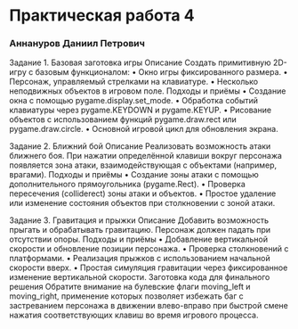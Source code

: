 # Практическая работа 4
### Аннануров Даниил Петрович

Задание 1. Базовая заготовка игры
Описание
Создать примитивную 2D-игру с базовым функционалом:
• Окно игры фиксированного размера.
• Персонаж, управляемый стрелками на клавиатуре.
• Несколько неподвижных объектов в игровом поле.
Подходы и приёмы
• Создание окна с помощью pygame.display.set_mode.
• Обработка событий клавиатуры через pygame.KEYDOWN и pygame.KEYUP.
• Рисование объектов с использованием функций pygame.draw.rect или pygame.draw.circle.
• Основной игровой цикл для обновления экрана.

Задание 2. Ближний бой
Описание
Реализовать возможность атаки ближнего боя. При нажатии определённой клавиши вокруг персонажа появляется
зона атаки, взаимодействующая с объектами (например, врагами).
Подходы и приёмы
• Создание зоны атаки с помощью дополнительного прямоугольника (pygame.Rect).
• Проверка пересечения (colliderect) зоны атаки и объектов.
• Простое удаление или изменение состояния объектов при столкновении с зоной атаки.

Задание 3. Гравитация и прыжки
Описание
Добавить возможность прыгать и обрабатывать гравитацию. Персонаж должен падать при отсутствии опоры.
Подходы и приёмы
• Добавление вертикальной скорости и обновление позиции персонажа.
• Проверка столкновений с платформами.
• Реализация прыжков с использованием начальной скорости вверх.
• Простая симуляция гравитации через фиксированное изменение вертикальной скорости.
Заготовка кода для финального решения
Обратите внимание на булевские флаги moving_left и moving_right, применение которых позволяет избежать баг
с застреванием персонажа в движении влево-вправо при быстрой смене нажатия соответствующих клавиш во время
игрового процесса.
